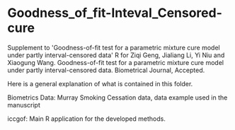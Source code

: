 # Goodness_of_fit-Inteval_Censored-cure
Supplement to 'Goodness-of-fit test for a parametric mixture cure model under partly interval-censored data'
R for Ziqi Geng, Jialiang Li, Yi Niu and Xiaogung Wang. Goodness-of-fit test for a parametric mixture cure model under partly interval-censored data. Biometrical Journal, Accepted. 

Here is a general explanation of what is contained in this folder.

Biometrics Data: Murray Smoking Cessation data, data example used in the manuscript

iccgof: Main R application for the developed methods.
